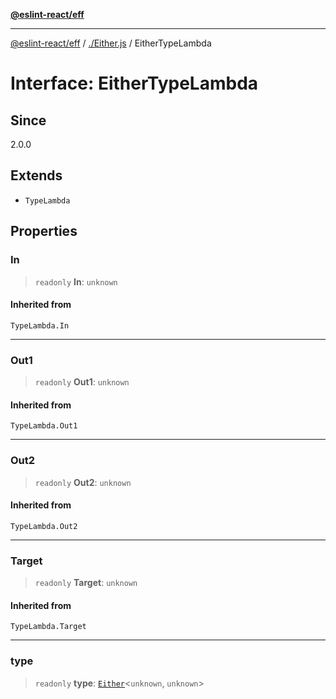 [**@eslint-react/eff**](../../README.md)

***

[@eslint-react/eff](../../README.md) / [./Either.js](../README.md) / EitherTypeLambda

# Interface: EitherTypeLambda

## Since

2.0.0

## Extends

- `TypeLambda`

## Properties

### In

> `readonly` **In**: `unknown`

#### Inherited from

`TypeLambda.In`

***

### Out1

> `readonly` **Out1**: `unknown`

#### Inherited from

`TypeLambda.Out1`

***

### Out2

> `readonly` **Out2**: `unknown`

#### Inherited from

`TypeLambda.Out2`

***

### Target

> `readonly` **Target**: `unknown`

#### Inherited from

`TypeLambda.Target`

***

### type

> `readonly` **type**: [`Either`](../type-aliases/Either.md)\<`unknown`, `unknown`\>
